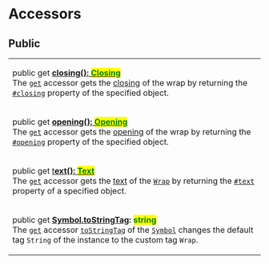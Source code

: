 # Accessors

## Public

|                                                                                                                                                                                                                                                                                                                                                                                                                                                                                                                                                                                                                                                                      |
| -------------------------------------------------------------------------------------------------------------------------------------------------------------------------------------------------------------------------------------------------------------------------------------------------------------------------------------------------------------------------------------------------------------------------------------------------------------------------------------------------------------------------------------------------------------------------------------------------------------------------------------------------------------------- |
| <p>public get <a href="closing.md"><strong>closing(): </strong><mark style="color:green;"><strong>Closing</strong></mark></a><br>The <a href="https://developer.mozilla.org/en-US/docs/Web/JavaScript/Reference/Functions/get"><code>get</code></a> accessor gets the <a href="../../getting-started/basic-concepts.md#closing">closing</a> of the wrap by returning the <a href="../properties/closing.md"><code>#closing</code></a> property of the specified object.</p>                                                                                                                                                                                          |
| <p>public get <a href="opening.md"><strong>opening(): </strong><mark style="color:green;"><strong>Opening</strong></mark></a><br>The <a href="https://developer.mozilla.org/en-US/docs/Web/JavaScript/Reference/Functions/get"><code>get</code></a> accessor gets the <a href="../../getting-started/basic-concepts.md#opening">opening</a> of the wrap by returning the <a href="../properties/opening.md"><code>#opening</code></a> property of the specified object.</p>                                                                                                                                                                                          |
| <p>public get <a href="text.md">t<strong>ext(): </strong><mark style="color:green;"><strong>Text</strong></mark></a><br>The <a href="https://developer.mozilla.org/en-US/docs/Web/JavaScript/Reference/Functions/get"><code>get</code></a> accessor gets the <a href="../../getting-started/basic-concepts.md#wrap-content">text</a> of the <a href="broken-reference"><code>Wrap</code></a> by returning the <a href="../properties/text.md"><code>#text</code></a> property of a specified object.</p>                                                                                                                                                             |
| <p>public get <a href="symbol.tostringtag.md"><strong>[Symbol.toStringTag](): </strong><mark style="color:green;"><strong>string</strong></mark></a><br>The <a href="https://developer.mozilla.org/en-US/docs/Web/JavaScript/Reference/Functions/get"><code>get</code></a> accessor <a href="https://developer.mozilla.org/en-US/docs/Web/JavaScript/Reference/Global_Objects/Symbol/toStringTag"><code>toStringTag</code></a> of the <a href="https://developer.mozilla.org/en-US/docs/Web/JavaScript/Reference/Global_Objects/Symbol"><code>Symbol</code></a> changes the default tag <code>String</code> of the instance to the custom tag <code>Wrap</code>.</p> |
